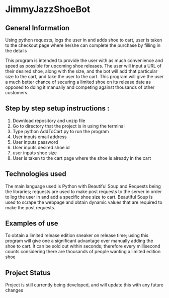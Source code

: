 # JimmyJazzShoeBot

## General Information
Using python requests, logs the user in and adds shoe to cart, user is taken to the checkout page where he/she can complete the purchase by filling in the details

This program is intended to provide the user with as much convenience and speed as possible for upcoming shoe releases. The user will input a URL of their desired shoe, along with the size, and the bot will add that particular size to the cart, and take the user to the cart. This program will give the user a much better chance of securing a limited shoe on its release date as opposed to doing it manually and competing against thousands of other customers. 

## Step by step setup instructions :

1. Download repository and unzip file
2. Go to directory that the project is in using the terminal
3. Type python AddToCart.py to run the program
4. User inputs email address
5. User inputs password
6. User inputs desired shoe id
7. user inputs shoe size
8. User is taken to the cart page where the shoe is already in the cart

## Technologies used
The main language used is Python with Beautiful Soup and Requests being the libraries; requests are used to make post requests to the server in order to log the user in and add a specific shoe size to cart. Beautiful Soup is used to scrape the webpage and obtain dynamic values that are required to make the post requests.

## Examples of use
To obtain a limited release edition sneaker on release time; using this program will give one a significant advantage over manually adding the shoe to cart. It can be sold out within seconds; therefore every millisecond counts considering there are thousands of people wanting a limited edition shoe

## Project Status
Project is still currently being developed, and will update this with any future changes

